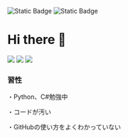 ![Static Badge](https://img.shields.io/badge/Twitter-Kopie_klar-blue?link=twitter.com%2Fkopie_klar) ![Static Badge](https://img.shields.io/badge/Discord-at_clear-darkblue?link=https%3A%2F%2Fdiscord.com%2Fusers%2F822458692473323560)





# Hi there 👋

![](http://github-profile-summary-cards.vercel.app/api/cards/profile-details?username=Quantum8060&theme=radical)
![](http://github-profile-summary-cards.vercel.app/api/cards/stats?username=Quantum8060&theme=radical)
![](http://github-profile-summary-cards.vercel.app/api/cards/most-commit-language?username=Quantum8060&theme=radical)


### 習性
・Python、C#勉強中

・コードが汚い

・GitHubの使い方をよくわかっていない
